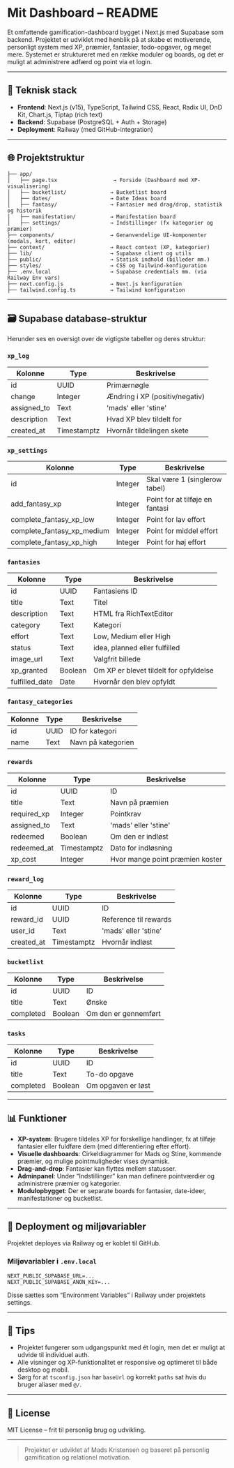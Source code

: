 # Mit Dashboard – README

Et omfattende gamification-dashboard bygget i Next.js med Supabase som backend. Projektet er udviklet med henblik på at skabe et motiverende, personligt system med XP, præmier, fantasier, todo-opgaver, og meget mere. Systemet er struktureret med en række moduler og boards, og det er muligt at administrere adfærd og point via et login.

---

## 🧱 Teknisk stack

- **Frontend**: Next.js (v15), TypeScript, Tailwind CSS, React, Radix UI, DnD Kit, Chart.js, Tiptap (rich text)
- **Backend**: Supabase (PostgreSQL + Auth + Storage)
- **Deployment**: Railway (med GitHub-integration)

---

## 🌐 Projektstruktur

```
├── app/
│   ├── page.tsx                  → Forside (Dashboard med XP-visualisering)
│   ├── bucketlist/              → Bucketlist board
│   ├── dates/                   → Date Ideas board
│   ├── fantasy/                 → Fantasier med drag/drop, statistik og historik
│   ├── manifestation/           → Manifestation board
│   ├── settings/                → Indstillinger (fx kategorier og præmier)
├── components/                  → Genanvendelige UI-komponenter (modals, kort, editor)
├── context/                     → React context (XP, kategorier)
├── lib/                         → Supabase client og utils
├── public/                      → Statisk indhold (billeder mm.)
├── styles/                      → CSS og Tailwind-konfiguration
├── .env.local                   → Supabase credentials mm. (via Railway Env vars)
├── next.config.js               → Next.js konfiguration
├── tailwind.config.ts           → Tailwind konfiguration
```

---

## 🗃️ Supabase database-struktur

Herunder ses en oversigt over de vigtigste tabeller og deres struktur:

### `xp_log`

| Kolonne      | Type        | Beskrivelse                    |
| ------------ | ----------- | ------------------------------ |
| id           | UUID        | Primærnøgle                    |
| change       | Integer     | Ændring i XP (positiv/negativ) |
| assigned_to  | Text        | 'mads' eller 'stine'           |
| description  | Text        | Hvad XP blev tildelt for       |
| created_at   | Timestamptz | Hvornår tildelingen skete      |

### `xp_settings`

| Kolonne                       | Type    | Beskrivelse                     |
| ----------------------------- | ------- | ------------------------------- |
| id                            | Integer | Skal være 1 (singlerow tabel)   |
| add_fantasy_xp               | Integer | Point for at tilføje en fantasi |
| complete_fantasy_xp_low      | Integer | Point for lav effort            |
| complete_fantasy_xp_medium   | Integer | Point for middel effort         |
| complete_fantasy_xp_high     | Integer | Point for høj effort            |

### `fantasies`

| Kolonne         | Type    | Beskrivelse                            |
| --------------- | ------- | -------------------------------------- |
| id              | UUID    | Fantasiens ID                          |
| title           | Text    | Titel                                  |
| description     | Text    | HTML fra RichTextEditor                |
| category        | Text    | Kategori                               |
| effort          | Text    | Low, Medium eller High                 |
| status          | Text    | idea, planned eller fulfilled          |
| image_url       | Text    | Valgfrit billede                       |
| xp_granted      | Boolean | Om XP er blevet tildelt for opfyldelse |
| fulfilled_date  | Date    | Hvornår den blev opfyldt               |

### `fantasy_categories`

| Kolonne | Type | Beskrivelse        |
| ------- | ---- | ------------------ |
| id      | UUID | ID for kategori    |
| name    | Text | Navn på kategorien |

### `rewards`

| Kolonne      | Type        | Beskrivelse                       |
| ------------ | ----------- | --------------------------------- |
| id           | UUID        | ID                                |
| title        | Text        | Navn på præmien                   |
| required_xp  | Integer     | Pointkrav                         |
| assigned_to  | Text        | 'mads' eller 'stine'              |
| redeemed     | Boolean     | Om den er indløst                 |
| redeemed_at  | Timestamptz | Dato for indløsning               |
| xp_cost      | Integer     | Hvor mange point præmien koster   |

### `reward_log`

| Kolonne     | Type        | Beskrivelse           |
| ----------- | ----------- | --------------------- |
| id          | UUID        | ID                    |
| reward_id   | UUID        | Reference til rewards |
| user_id     | Text        | 'mads' eller 'stine'  |
| created_at  | Timestamptz | Hvornår indløst       |

### `bucketlist`

| Kolonne   | Type    | Beskrivelse          |
| --------- | ------- | -------------------- |
| id        | UUID    | ID                   |
| title     | Text    | Ønske                |
| completed | Boolean | Om den er gennemført |

### `tasks`

| Kolonne   | Type    | Beskrivelse        |
| --------- | ------- | ------------------ |
| id        | UUID    | ID                 |
| title     | Text    | To-do opgave       |
| completed | Boolean | Om opgaven er løst |

---

## 📊 Funktioner

- **XP-system**: Brugere tildeles XP for forskellige handlinger, fx at tilføje fantasier eller fuldføre dem (med differentiering efter effort).
- **Visuelle dashboards**: Cirkeldiagrammer for Mads og Stine, kommende præmier, og mulige pointmuligheder vises dynamisk.
- **Drag-and-drop**: Fantasier kan flyttes mellem statusser.
- **Adminpanel**: Under “Indstillinger” kan man definere pointværdier og administrere præmier og kategorier.
- **Modulopbygget**: Der er separate boards for fantasier, date-ideer, manifestationer og bucketlist.

---

## 🚀 Deployment og miljøvariabler

Projektet deployes via Railway og er koblet til GitHub.

### Miljøvariabler i `.env.local`

```
NEXT_PUBLIC_SUPABASE_URL=...
NEXT_PUBLIC_SUPABASE_ANON_KEY=...
```

Disse sættes som “Environment Variables” i Railway under projektets settings.

---

## 📌 Tips

- Projektet fungerer som udgangspunkt med ét login, men det er muligt at udvide til individuel auth.
- Alle visninger og XP-funktionalitet er responsive og optimeret til både desktop og mobil.
- Sørg for at `tsconfig.json` har `baseUrl` og korrekt `paths` sat hvis du bruger aliaser med `@/`.

---

## 📄 License

MIT License – frit til personlig brug og udvikling.

---

> Projektet er udviklet af Mads Kristensen og baseret på personlig gamification og relationel motivation.